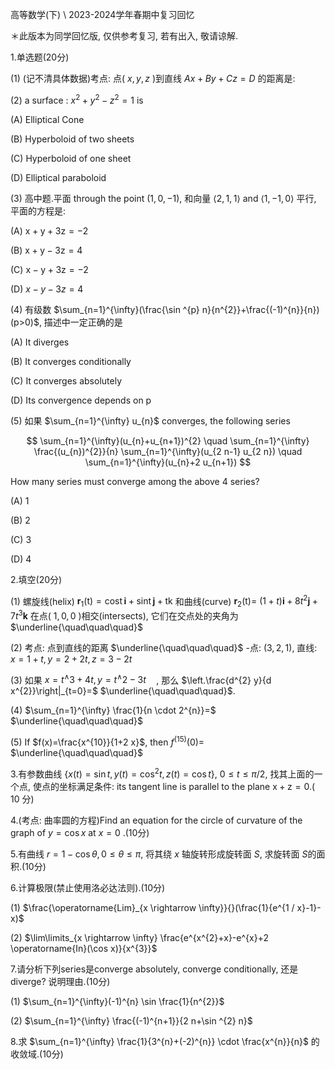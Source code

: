 高等数学(下) \\ 2023-2024学年春期中复习回忆

＊此版本为同学回忆版, 仅供参考复习, 若有出入, 敬请谅解.

1.单选题(20分)

(1) (记不清具体数据)考点: 点( $x, y, z$ )到直线 $A x+B y+C z=D$ 的距离是:

(2) a surface : $x^{2}+y^{2}-z^{2}=1$ is

(A) Elliptical Cone

(B) Hyperboloid of two sheets

(C) Hyperboloid of one sheet

(D) Elliptical paraboloid

(3) 高中题.平面 through the point $(1,0,-1)$, 和向量 $\langle 2,1,1\rangle$ and $\langle 1,-1,0\rangle$ 平行, 平面的方程是:

(A) $\mathrm{x}+\mathrm{y}+3 \mathrm{z}=-2$

(B) $\mathrm{x}+\mathrm{y}-3 \mathrm{z}=4$

(C) $\mathrm{x}-\mathrm{y}+3 \mathrm{z}=-2$

(D) $x-y-3 z=4$

(4) 有级数 $\sum_{n=1}^{\infty}(\frac{\sin ^{p} n}{n^{2}}+\frac{(-1)^{n}}{n})(p>0)$, 描述中一定正确的是

(A) It diverges

(B) It converges conditionally

(C) It converges absolutely

(D) Its convergence depends on p

(5) 如果 $\sum_{n=1}^{\infty} u_{n}$ converges, the following series

$$
\sum_{n=1}^{\infty}(u_{n}+u_{n+1})^{2} \quad \sum_{n=1}^{\infty} \frac{(u_{n})^{2}}{n} \sum_{n=1}^{\infty}(u_{2 n-1} u_{2 n}) \quad \sum_{n=1}^{\infty}(u_{n}+2 u_{n+1})
$$

How many series must converge among the above 4 series?

(A) 1

(B) 2

(C) 3

(D) 4

2.填空(20分)

(1) 螺旋线(helix) $\mathbf{r}_{1}(\mathrm{t})=\operatorname{cost} \mathbf{i}+\operatorname{sint} \mathbf{j}+\mathrm{tk}$ 和曲线(curve) $\mathbf{r}_{2}(\mathrm{t})=$ $(1+t) \mathbf{i}+8 t^{2} \mathbf{j}+7 t^{3} \mathbf{k}$ 在点( $1,0,0$ )相交(intersects), 它们在交点处的夹角为 $\underline{\quad\quad\quad}$

(2) 考点: 点到直线的距离 $\underline{\quad\quad\quad}$ -点: $(3,2,1)$, 直线: $x=1+t, y=2+2 t, z=3-2 t$

(3) 如果 $x=t^{\wedge} 3+4 t, y=t^{\wedge} 2-3 t \quad$, 那么 $\left.\frac{d^{2} y}{d x^{2}}\right|_{t=0}=$ $\underline{\quad\quad\quad}$.

(4) $\sum_{n=1}^{\infty} \frac{1}{n \cdot 2^{n}}=$ $\underline{\quad\quad\quad}$

(5) If $f(x)=\frac{x^{10}}{1+2 x}$, then $f^{(15)}(0)=$ $\underline{\quad\quad\quad}$

3.有参数曲线 $\left\{x(t)=\sin t, y(t)=\cos ^{2} t, z(t)=\cos t\right\}, ~ 0 \leqslant t \leqslant \pi / 2$, 找其上面的一个点, 使点的坐标满足条件: its tangent line is parallel to the plane $\mathrm{x}+\mathrm{z}=0$.( 10 分)

4.(考点: 曲率圆的方程)Find an equation for the circle of curvature of the graph of $y=\cos x$ at $x=0$ .(10分)

5.有曲线 $r=1-\cos \theta, 0 \leqslant \theta \leqslant \pi$, 将其绕 $x$ 轴旋转形成旋转面 $S$, 求旋转面 $S$的面积.(10分)

6.计算极限(禁止使用洛必达法则).(10分)

(1) $\frac{\operatorname{Lim}_{x \rightarrow \infty}}{}(\frac{1}{e^{1 / x}-1}-x)$

(2) $\lim\limits_{x \rightarrow \infty} \frac{e^{x^{2}+x}-e^{x}+2 \operatorname{In}(\cos x)}{x^{3}}$

7.请分析下列series是converge absolutely, converge conditionally, 还是diverge? 说明理由.(10分)

(1) $\sum_{n=1}^{\infty}(-1)^{n} \sin \frac{1}{n^{2}}$

(2) $\sum_{n=1}^{\infty} \frac{(-1)^{n+1}}{2 n+\sin ^{2} n}$

8.求 $\sum_{n=1}^{\infty} \frac{1}{3^{n}+(-2)^{n}} \cdot \frac{x^{n}}{n}$ 的收敛域.(10分)

